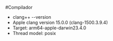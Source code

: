 #Compilador

* clang++ --version
* Apple clang version 15.0.0 (clang-1500.3.9.4)
* Target: arm64-apple-darwin23.4.0
* Thread model: posix
